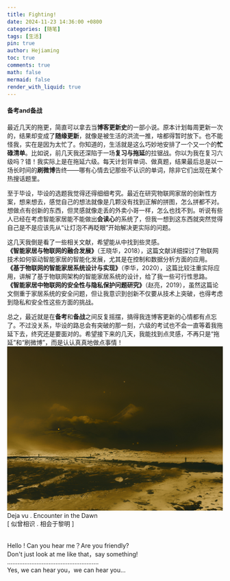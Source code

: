 ```yaml
---
title: Fighting!
date: 2024-11-23 14:36:00 +0800
categories: [随笔]
tags: [生活]
pin: true
author: Hejiaming
toc: true
comments: true
math: false
mermaid: false
render_with_liquid: true
---
```


#### 备考and备战

最近几天的拖更，简直可以拿去当**博客更新史**的一部小说。原本计划每周更新一次的，结果却变成了**随缘更新**，就像是被生活的洪流一推，啥都得暂时放下。也不能怪我，实在是因为太忙了。你知道的，生活就是这么巧妙地安排了一个又一个的**忙碌清单**。比如说，前几天我还深陷于一场**复习与拖延**的拉锯战。你以为我在复习六级吗？错！我实际上是在拖延六级。每天计划背单词、做真题，结果最后总是以一场长时间的**刷微博**告终——哪有心情去记那些不认识的单词，除非它们出现在某个热搜话题里。<br>

至于毕设，毕设的选题我觉得还得细细考究。最近在研究物联网家居的创新性方案，想来想去，感觉自己的想法就像是几颗没有找到正解的拼图，怎么拼都不对。想做点有创新的东西，但灵感就像走丢的外卖小哥一样，怎么也找不到。听说有些人已经在考虑智能家居能不能做出**会读心**的系统了，但我一想到这东西就突然觉得自己是不是应该先从“让灯泡不再眨眼”开始解决更实际的问题。<br>

这几天我倒是看了一些相关文献，希望能从中找到些灵感。<br>**《智能家居与物联网的融合发展》**（王晓华，2018），这篇文献详细探讨了物联网技术如何驱动智能家居的智能化发展，尤其是在控制和数据分析方面的应用。<br>**《基于物联网的智能家居系统设计与实现》**（李华，2020），这篇比较注重实际应用，讲解了基于物联网架构的智能家居系统的设计，给了我一些可行性思路。<br>**《智能家居中物联网的安全性与隐私保护问题研究》**（赵亮，2019），虽然这篇论文侧重于家居系统的安全问题，但让我意识到创新不仅要从技术上突破，也得考虑到隐私和安全性这些方面的挑战。<br>

总之，最近就是在**备考**和**备战**之间反复摇摆，搞得我连博客更新的心情都有点忘了。不过没关系，毕设的路总会有突破的那一刻，六级的考试也不会一直等着我拖延下去，终究还是要面对的。希望接下来的几天，我能找到点灵感，不再只是“拖延”和“刷微博”，而是认认真真地做点事情！
  ![first-post](/assets/blog_res/2022-05-21-hello-world/first-post.jpg)
Deja vu . Encounter in the Dawn<br>
[ 似曾相识 . 相会于黎明 ] <br><br>

Hello ! Can you hear me？Are you friendly?<br>
Don't just look at me like that，say something!<br>
.....................................................<br>
Yes, we can hear you，we can hear you...